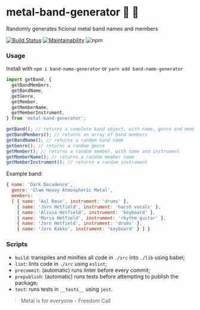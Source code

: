 # metal-band-generator :metal: :guitar:

Randomly generates ficional metal band names and members

[![Build Status](https://travis-ci.org/vspedr/metal-band-generator.svg?branch=master)](https://travis-ci.org/vspedr/metal-band-generator)
[![Maintainability](https://api.codeclimate.com/v1/badges/8b4adc5619fd52a44f64/maintainability)](https://codeclimate.com/github/vspedr/metal-band-generator/maintainability)
![npm](https://img.shields.io/npm/v/metal-band-generator.svg)

### Usage
Install with `npm i band-name-generator` or `yarn add band-name-generator`

```js
import getBand, {
  getBandMembers,
  getBandName,
  getGenre,
  getMember,
  getMemberName,
  getMemberInstrument,
} from 'metal-band-generator';

getBand(); // returns a complete band object, with name, genre and members
getBandMembers(); // returns an array of band members
getBandName(); // returns a random band name
getGenre(); // returns a random genre
getMember(); // returns a random member, with name and instrument
getMemberName(); // returns a random member name
getMemberInstrument(); // returns a random instrument
```

Example band:
```js
{ name: 'Dark Decadence',
  genre: 'Glam Heavy Atmospheric Metal',
  members:
  [ { name: 'Axl Rose', instrument: 'drums' },
    { name: 'Jorn Hetfield', instrument: 'harsh vocals' },
    { name: 'Alissa Hetfield', instrument: 'keyboard' },
    { name: 'Maria Hetfield', instrument: 'rhythm guitar' },
    { name: 'Jorn Hetfield', instrument: 'drums' },
    { name: 'Jorn Kakko', instrument: 'keyboard' } ] }
```

### Scripts
- `build`: transpiles and minifies all code in `./src` into `./lib` using babel;
- `lint`: lints code in `./src` using `eslint`;
- `precommit`: (automatic) runs linter before every commit;
- `prepublish`: (automatic) runs tests before attempting to publish the package;
- `test`: runs tests in `__tests__` using `jest`.

> Metal is for everyone - Freedom Call
